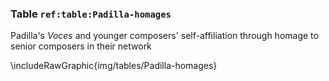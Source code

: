 ### Table `ref:table:Padilla-homages`

Padilla's *Voces* and younger composers' self-affiliation through homage to
senior composers in their network

\includeRawGraphic{img/tables/Padilla-homages}

